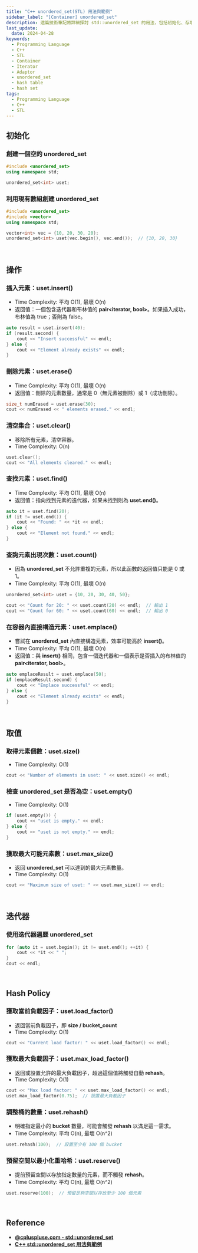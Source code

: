 ```yaml
---
title: "C++ unordered_set(STL) 用法與範例"
sidebar_label: "[Container] unordered_set"
description: 這篇技術筆記將詳細探討 std::unordered_set 的用法，包括初始化、存取元素、插入和刪除元素等常見操作，並提供簡易的程式碼範例，協助讀者深入理解和熟練運用 unordered_set 容器。
last_update:
  date: 2024-04-28
keywords:
  - Programming Language
  - C++
  - STL
  - Container
  - Iterator
  - Adaptor
  - unordered_set
  - hash table
  - hash set
tags:
  - Programming Language
  - C++
  - STL
---
```



## **初始化**

### **創建一個空的 unordered_set**

```cpp
#include <unordered_set>
using namespace std;

unordered_set<int> uset;
```

### **利用現有數組創建 unordered_set**

```cpp
#include <unordered_set>
#include <vector>
using namespace std;

vector<int> vec = {10, 20, 30, 20};
unordered_set<int> uset(vec.begin(), vec.end());  // {10, 20, 30}
```

<br/>


## **操作**

### **插入元素：uset.insert()**

- Time Complexity: 平均 O(1), 最壞 O(n)
- 返回值：一個包含迭代器和布林值的 **pair<iterator, bool>**。如果插入成功，布林值為 true；否則為 false。

```cpp
auto result = uset.insert(40);
if (result.second) {
    cout << "Insert successful" << endl;
} else {
    cout << "Element already exists" << endl;
}
```

### **刪除元素：uset.erase()**

- Time Complexity: 平均 O(1), 最壞 O(n)
- 返回值：刪除的元素數量，通常是 0（無元素被刪除）或 1（成功刪除）。

```cpp
size_t numErased = uset.erase(30);
cout << numErased << " elements erased." << endl;
```

### **清空集合：uset.clear()**

- 移除所有元素，清空容器。
- Time Complexity: O(n)

```cpp
uset.clear();
cout << "All elements cleared." << endl;
```

### **查找元素：uset.find()**

- Time Complexity: 平均 O(1), 最壞 O(n)
- 返回值：指向找到元素的迭代器，如果未找到則為 **uset.end()**。

```cpp
auto it = uset.find(20);
if (it != uset.end()) {
    cout << "Found: " << *it << endl;
} else {
    cout << "Element not found." << endl;
}
```

### **查詢元素出現次數：uset.count()**

- 因為 **unordered_set** 不允許重複的元素，所以此函數的返回值只能是 0 或 1。
- Time Complexity: 平均 O(1), 最壞 O(n)

```cpp
unordered_set<int> uset = {10, 20, 30, 40, 50};

cout << "Count for 20: " << uset.count(20) << endl;  // 輸出 1
cout << "Count for 60: " << uset.count(60) << endl;  // 輸出 0
```

### **在容器內直接構造元素：uset.emplace()**

- 嘗試在 **unordered_set** 內直接構造元素，效率可能高於 **insert()**。
- Time Complexity: 平均 O(1), 最壞 O(n)
- 返回值：與 **insert()** 相同，包含一個迭代器和一個表示是否插入的布林值的 **pair<iterator, bool>**。

```cpp
auto emplaceResult = uset.emplace(50);
if (emplaceResult.second) {
    cout << "Emplace successful" << endl;
} else {
    cout << "Element already exists" << endl;
}
```


<br/>


## **取值**

### **取得元素個數：uset.size()**

- Time Complexity: O(1)

```cpp
cout << "Number of elements in uset: " << uset.size() << endl;
```

### **檢查 unordered_set 是否為空：uset.empty()**

- Time Complexity: O(1)

```cpp
if (uset.empty()) {
    cout << "uset is empty." << endl;
} else {
    cout << "uset is not empty." << endl;
}
```

### **獲取最大可能元素數：uset.max_size()**

- 返回 **unordered_set** 可以達到的最大元素數量。
- Time Complexity: O(1)

```cpp
cout << "Maximum size of uset: " << uset.max_size() << endl;
```


<br/>


## **迭代器**

### **使用迭代器遍歷 unordered_set**

```cpp
for (auto it = uset.begin(); it != uset.end(); ++it) {
    cout << *it << " ";
}
cout << endl;
```


<br/>


## **Hash Policy**

### **獲取當前負載因子：uset.load_factor()**

- 返回當前負載因子，即 **size / bucket_count**
- Time Complexity: O(1)

```cpp
cout << "Current load factor: " << uset.load_factor() << endl;
```

### **獲取最大負載因子：uset.max_load_factor()**

- 返回或設置允許的最大負載因子，超過這個值將觸發自動 **rehash**。
- Time Complexity: O(1)

```cpp
cout << "Max load factor: " << uset.max_load_factor() << endl;
uset.max_load_factor(0.75);  // 設置最大負載因子
```

### **調整桶的數量：uset.rehash()**

- 明確指定最小的 **bucket** 數量，可能會觸發 **rehash** 以滿足這一需求。
- Time Complexity: 平均 O(n), 最壞 O(n^2)

```cpp
uset.rehash(100);  // 設置至少有 100 個 bucket
```

### **預留空間以最小化重哈希：uset.reserve()**

- 提前預留空間以存放指定數量的元素，而不觸發 **rehash**。
- Time Complexity: 平均 O(n), 最壞 O(n^2)

```cpp
uset.reserve(100);  // 預留足夠空間以存放至少 100 個元素
```


<br/>


## **Reference**

- **[@cpluspluse.com - std::unordered_set](https://cplusplus.com/reference/unordered_set/unordered_set/)**
- **[C++ std::unordered_set 用法與範例](https://shengyu7697.github.io/std-unordered_set/)**